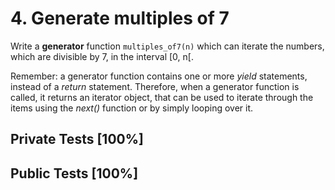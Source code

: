 # 4. Generate multiples of 7

Write a **generator** function `multiples_of7(n)` which can iterate the numbers, which are divisible by 7, in the interval [0, n[.


Remember: a generator function contains one or more *yield* statements, instead of a *return* statement. Therefore, when a generator function is called, it returns an iterator object, that can be used to iterate through the items using the *next()* function or by simply looping over it.



## Private Tests [100%]

## Public Tests [100%]

